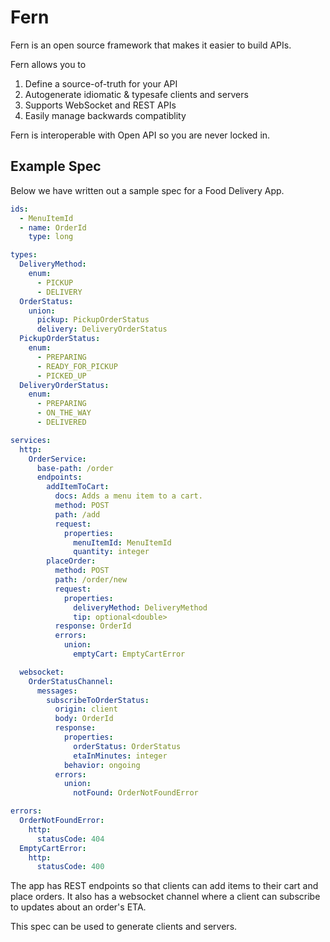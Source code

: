 # Fern

Fern is an open source framework that makes it easier to build APIs.

Fern allows you to

1. Define a source-of-truth for your API
2. Autogenerate idiomatic & typesafe clients and servers
3. Supports WebSocket and REST APIs
4. Easily manage backwards compatiblity

Fern is interoperable with Open API so you are never locked in.

## Example Spec

Below we have written out a sample spec for a Food Delivery App.

```yaml
ids:
  - MenuItemId
  - name: OrderId
    type: long

types:
  DeliveryMethod:
    enum:
      - PICKUP
      - DELIVERY
  OrderStatus:
    union:
      pickup: PickupOrderStatus
      delivery: DeliveryOrderStatus
  PickupOrderStatus:
    enum:
      - PREPARING
      - READY_FOR_PICKUP
      - PICKED_UP
  DeliveryOrderStatus:
    enum:
      - PREPARING
      - ON_THE_WAY
      - DELIVERED

services:
  http:
    OrderService:
      base-path: /order
      endpoints:
        addItemToCart:
          docs: Adds a menu item to a cart.
          method: POST
          path: /add
          request:
            properties:
              menuItemId: MenuItemId
              quantity: integer
        placeOrder:
          method: POST
          path: /order/new
          request:
            properties:
              deliveryMethod: DeliveryMethod
              tip: optional<double>
          response: OrderId
          errors:
            union:
              emptyCart: EmptyCartError

  websocket:
    OrderStatusChannel:
      messages:
        subscribeToOrderStatus:
          origin: client
          body: OrderId
          response:
            properties:
              orderStatus: OrderStatus
              etaInMinutes: integer
            behavior: ongoing
          errors:
            union:
              notFound: OrderNotFoundError

errors:
  OrderNotFoundError:
    http:
      statusCode: 404
  EmptyCartError:
    http:
      statusCode: 400
```

The app has REST endpoints so that clients can add items to their cart and place orders. It also has a websocket channel where a client can subscribe to updates about an order's ETA.

This spec can be used to generate clients and servers.
